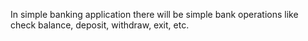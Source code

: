 In simple banking application there will be simple bank operations like check balance,
deposit, withdraw, exit, etc.
